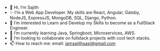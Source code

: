 - 👋 Hi, I’m Sajith
- ✨ I’m a Web App Developer. My skills are React, Angular, Gatsby, NodeJS, ExpressJS, MongoDB, SQL, Django, Python.
- 👀 I’m interested to Learn and Develop my Skills to become as a FullStack Engineer.
- 🌱 I’m currently learning Java, Springboot, Microservices, AWS.
- 💞️ I’m looking to collaborate on fullstack projects with cool tech stacks.
- 📫 How to reach me: email: iamsajithsasi@gmail.com

<!---
iamsajithsasi/iamsajithsasi is a ✨ special ✨ repository because its `README.md` (this file) appears on your GitHub profile.
You can click the Preview link to take a look at your changes.
--->
